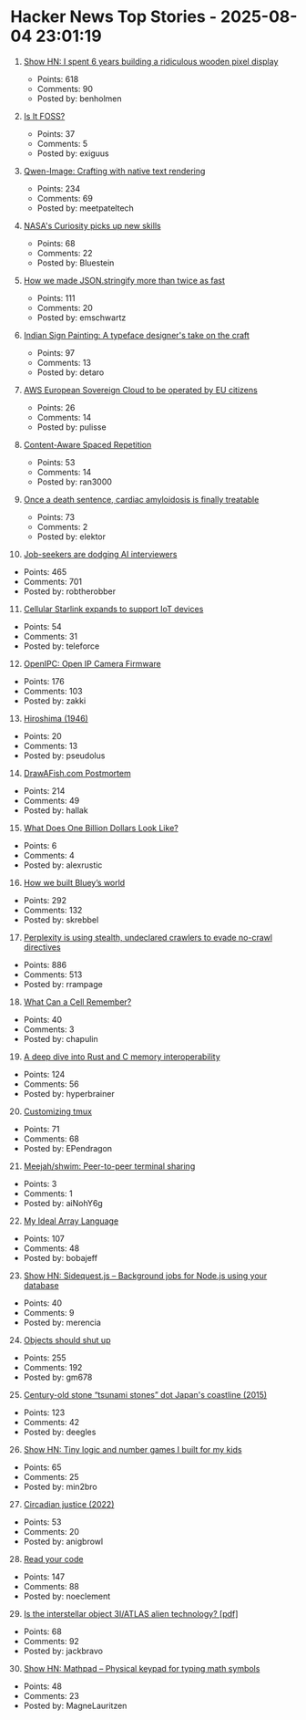 # Hacker News Top Stories - 2025-08-04 23:01:19

1. [Show HN: I spent 6 years building a ridiculous wooden pixel display](https://benholmen.com/blog/kilopixel/)
   - Points: 618
   - Comments: 90
   - Posted by: benholmen

2. [Is It FOSS?](https://isitreallyfoss.com/)
   - Points: 37
   - Comments: 5
   - Posted by: exiguus

3. [Qwen-Image: Crafting with native text rendering](https://qwenlm.github.io/blog/qwen-image/)
   - Points: 234
   - Comments: 69
   - Posted by: meetpateltech

4. [NASA's Curiosity picks up new skills](https://www.jpl.nasa.gov/news/marking-13-years-on-mars-nasas-curiosity-picks-up-new-skills/)
   - Points: 68
   - Comments: 22
   - Posted by: Bluestein

5. [How we made JSON.stringify more than twice as fast](https://v8.dev/blog/json-stringify)
   - Points: 111
   - Comments: 20
   - Posted by: emschwartz

6. [Indian Sign Painting: A typeface designer's take on the craft](https://bl.ag/indian-sign-painting-a-typeface-designers-take-on-the-craft/)
   - Points: 97
   - Comments: 13
   - Posted by: detaro

7. [AWS European Sovereign Cloud to be operated by EU citizens](https://www.aboutamazon.eu/news/aws/aws-european-sovereign-cloud-to-be-operated-by-eu-citizens)
   - Points: 26
   - Comments: 14
   - Posted by: pulisse

8. [Content-Aware Spaced Repetition](https://www.giacomoran.com/blog/content-aware-sr/)
   - Points: 53
   - Comments: 14
   - Posted by: ran3000

9. [Once a death sentence, cardiac amyloidosis is finally treatable](https://www.nytimes.com/2025/08/04/well/cardiac-amyloidosis.html)
   - Points: 73
   - Comments: 2
   - Posted by: elektor

10. [Job-seekers are dodging AI interviewers](https://fortune.com/2025/08/03/ai-interviewers-job-seekers-unemployment-hiring-hr-teams/)
   - Points: 465
   - Comments: 701
   - Posted by: robtherobber

11. [Cellular Starlink expands to support IoT devices](https://me.pcmag.com/en/networking/31452/spacexs-cellular-starlink-expands-to-support-iot-devices)
   - Points: 54
   - Comments: 31
   - Posted by: teleforce

12. [OpenIPC: Open IP Camera Firmware](https://openipc.org/à)
   - Points: 176
   - Comments: 103
   - Posted by: zakki

13. [Hiroshima (1946)](https://www.newyorker.com/magazine/1946/08/31/hiroshima)
   - Points: 20
   - Comments: 13
   - Posted by: pseudolus

14. [DrawAFish.com Postmortem](https://aldenhallak.com/blog/posts/draw-a-fish-postmortem.html)
   - Points: 214
   - Comments: 49
   - Posted by: hallak

15. [What Does One Billion Dollars Look Like?](https://whatdoesonebilliondollarslooklike.website/)
   - Points: 6
   - Comments: 4
   - Posted by: alexrustic

16. [How we built Bluey’s world](https://www.itsnicethat.com/features/how-we-built-bluey-s-world-cartoon-background-scenery-art-director-catriona-drummond-animation-090725)
   - Points: 292
   - Comments: 132
   - Posted by: skrebbel

17. [Perplexity is using stealth, undeclared crawlers to evade no-crawl directives](https://blog.cloudflare.com/perplexity-is-using-stealth-undeclared-crawlers-to-evade-website-no-crawl-directives/)
   - Points: 886
   - Comments: 513
   - Posted by: rrampage

18. [What Can a Cell Remember?](https://www.quantamagazine.org/what-can-a-cell-remember-20250730/)
   - Points: 40
   - Comments: 3
   - Posted by: chapulin

19. [A deep dive into Rust and C memory interoperability](https://notashes.me/blog/part-1-memory-management/)
   - Points: 124
   - Comments: 56
   - Posted by: hyperbrainer

20. [Customizing tmux](https://evgeniipendragon.com/posts/customizing-tmux-and-making-it-less-dreadful/)
   - Points: 71
   - Comments: 68
   - Posted by: EPendragon

21. [Meejah/shwim: Peer-to-peer terminal sharing](https://github.com/meejah/shwim)
   - Points: 3
   - Comments: 1
   - Posted by: aiNohY6g

22. [My Ideal Array Language](https://www.ashermancinelli.com/csblog/2025-7-20-Ideal-Array-Language.html)
   - Points: 107
   - Comments: 48
   - Posted by: bobajeff

23. [Show HN: Sidequest.js – Background jobs for Node.js using your database](https://docs.sidequestjs.com/quick-start)
   - Points: 40
   - Comments: 9
   - Posted by: merencia

24. [Objects should shut up](https://dustri.org/b/objects-should-shut-the-fuck-up.html)
   - Points: 255
   - Comments: 192
   - Posted by: gm678

25. [Century-old stone “tsunami stones” dot Japan's coastline (2015)](https://www.smithsonianmag.com/smart-news/century-old-warnings-against-tsunamis-dot-japans-coastline-180956448/)
   - Points: 123
   - Comments: 42
   - Posted by: deegles

26. [Show HN: Tiny logic and number games I built for my kids](https://quizmathgenius.com/)
   - Points: 65
   - Comments: 25
   - Posted by: min2bro

27. [Circadian justice (2022)](https://eprints.lse.ac.uk/112431/)
   - Points: 53
   - Comments: 20
   - Posted by: anigbrowl

28. [Read your code](https://etsd.tech/posts/rtfc/)
   - Points: 147
   - Comments: 88
   - Posted by: noeclement

29. [Is the interstellar object 3I/ATLAS alien technology? [pdf]](https://lweb.cfa.harvard.edu/~loeb/HCL25.pdf)
   - Points: 68
   - Comments: 92
   - Posted by: jackbravo

30. [Show HN: Mathpad – Physical keypad for typing math symbols](https://www.crowdsupply.com/summa-cogni/mathpad)
   - Points: 48
   - Comments: 23
   - Posted by: MagneLauritzen

